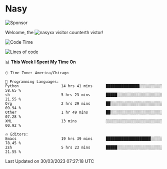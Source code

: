# Nasy

<!--
<p align="center">
<img height="200" src="https://github-readme-stats.vercel.app/api?username=nasyxx&count_private=true&show_icons=true&theme=dracula&include_all_commits=true"/>
<img height="200" src="https://github-readme-stats.vercel.app/api/top-langs/?username=nasyxx&theme=dracula&hide=html,jupyter+notebook&count_private=true&show_icons=true"/>
</p>

  
----------------
-->

![Sponsor](https://img.shields.io/static/v1.svg?label=Sponsor&message=%E2%9D%A4&logo=GitHub&style=flat&color=pink)
 
Welcome, the ![nasyxx visitor counter](https://count.getloli.com/get/@nasyxx?theme=rule34)th vistor!
 
<!--START_SECTION:waka-->
![Code Time](http://img.shields.io/badge/Code%20Time-3%2C330%20hrs%204%20mins-blue)

![Lines of code](https://img.shields.io/badge/From%20Hello%20World%20I%27ve%20Written-6.2%20million%20lines%20of%20code-blue)

📊 **This Week I Spent My Time On** 

```text
🕑︎ Time Zone: America/Chicago

💬 Programming Languages: 
Python                   14 hrs 41 mins      ███████████████░░░░░░░░░░   58.65 % 
sh                       5 hrs 23 mins       █████░░░░░░░░░░░░░░░░░░░░   21.55 % 
Org                      2 hrs 29 mins       ██░░░░░░░░░░░░░░░░░░░░░░░   09.94 % 
Other                    1 hr 49 mins        ██░░░░░░░░░░░░░░░░░░░░░░░   07.28 % 
XML                      13 mins             ░░░░░░░░░░░░░░░░░░░░░░░░░   00.92 % 

🔥 Editors: 
Emacs                    19 hrs 39 mins      ████████████████████░░░░░   78.45 % 
Zsh                      5 hrs 23 mins       █████░░░░░░░░░░░░░░░░░░░░   21.55 % 
```


 Last Updated on 30/03/2023 07:27:18 UTC
<!--END_SECTION:waka-->

<!-- ![visitors](https://visitor-badge.laobi.icu/badge?page_id=nasyxx.nasyxx) -->
